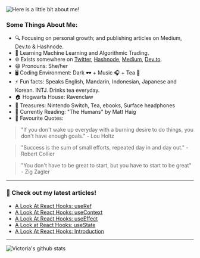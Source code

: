 <img src="https://github.com/victoria-lo/victoria-lo/blob/master/myGif.gif" alt="Here is a little bit about me!">

### Some Things About Me:

- 🔍 Focusing on personal growth; and publishing articles on Medium, Dev.to & Hashnode.
- 🌱 Learning Machine Learning and Algorithmic Trading.
- 🌐 Exists somewhere on [Twitter](https://twitter.com/lo_victoria2666), [Hashnode](https://lo-victoria.com/), [Medium](https://medium.com/@victoria2666), [Dev.to](https://dev.to/lo_victoria2666).
- 😄 Pronouns: She/her
- 🖥️ Coding Environment: Dark 🕶️ + Music 🎧 + Tea 🍵
- ⚡ Fun facts: Speaks English, Mandarin, Indonesian, Japanese and Korean. INTJ. Drinks tea everyday.
- 🏠 Hogwarts House: Ravenclaw
- 💎 Treasures: Nintendo Switch, Tea, ebooks, Surface headphones
- 📖 Currently Reading: "The Humans" by Matt Haig
- 💬 Favourite Quotes: 
> "If you don't wake up everyday with a burning desire to do things, you don't have enough goals." - Lou Holtz

> "Success is the sum of small efforts, repeated day in and day out." - Robert Collier

> "You don't have to be great to start, but you have to start to be great"  - Zig Zagler

------

### 📝 Check out my latest articles!
<!-- BLOG:START -->
- [A Look At React Hooks: useRef](https://lo-victoria.com/a-look-at-react-hooks-useref)
- [A Look At React Hooks: useContext](https://lo-victoria.com/a-look-at-react-hooks-usecontext)
- [A Look At React Hooks: useEffect](https://lo-victoria.com/a-look-at-react-hooks-useeffect)
- [A Look at React Hooks: useState](https://lo-victoria.com/a-look-at-react-hooks-usestate)
- [A Look At React Hooks: Introduction](https://lo-victoria.com/a-look-at-react-hooks-introduction)
<!-- BLOG:END -->

-----

![Victoria's github stats](https://github-readme-stats.vercel.app/api?username=victoria-lo&show_icons=true&count_private=true&hide=issues,prs)

